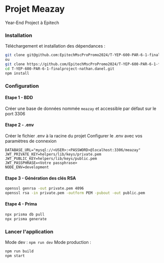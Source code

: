 # Projet Meazay
Year-End Project à Epitech

### Installation
Téléchargement et installation des dépendances :
```sh
git clone git@github.com:EpitechMscProPromo2024/T-YEP-600-PAR-6-1-finalproject-nathan.danel.git
ou
git clone https://github.com/EpitechMscProPromo2024/T-YEP-600-PAR-6-1-finalproject-nathan.danel.git
cd T-YEP-600-PAR-6-1-finalproject-nathan.danel.git
npm install
```

### Configuration
#### Etape 1 - BDD
Créer une base de données nommée `meazay` et accessible par défaut sur le port 3306
#### Etape 2 - .env
Créer le fichier .env à la racine du projet
Configurer le .env avec vos paramètres de connexion
```env
DATABASE_URL="mysql://<USER>:<PASSWORD>@localhost:3306/meazay"
JWT_PRIVATE_KEY=helpers/lib/keys/private.pem
JWT_PUBLIC_KEY=helpers/lib/keys/public.pem
JWT_PASSPHRASE=<Votre passphrase>
NODE_ENV=development
```
#### Etape 3 - Génération des clés RSA
```sh
openssl genrsa -out private.pem 4096
openssl rsa -in private.pem -outform PEM -pubout -out public.pem
```
#### Etape 4 - Prima
```sh
npx prisma db pull
npx prisma generate
```

### Lancer l'application
Mode dev : `npm run dev`
Mode production :
```sh
npm run build
npm start
```